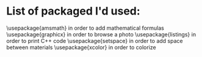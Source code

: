 # List of packaged I'd used:

\usepackage{amsmath}
    in order to add mathematical formulas
\usepackage{graphicx}
     in order to browse a photo 
\usepackage{listings}
    in order to print C++ code
\usepackage{setspace}
    in order to add space between materials
\usepackage{xcolor}
     in order to colorize
     
     
     
